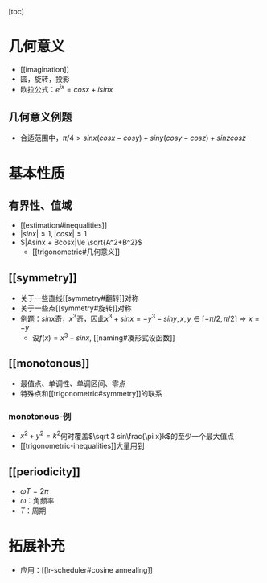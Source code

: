 [toc]
# 几何意义
- [[imagination]]
- 圆，旋转，投影
- 欧拉公式：$e^{ix}=cosx+isinx$
## 几何意义例题
- 合适范围中，$\pi/4 >sinx(cosx-cosy) + siny(cosy-cosz)+sinzcosz$
# 基本性质
## 有界性、值域
- [[estimation#inequalities]]
- $|sinx|\le 1, |cosx|\le 1$
- $|Asinx + Bcosx|\le \sqrt{A^2+B^2}$
  - [[trigonometric#几何意义]]
## [[symmetry]]
- 关于一些直线[[symmetry#翻转]]对称
- 关于一些点[[symmetry#旋转]]对称
- 例题：$sinx$奇，$x^3$奇，因此$x^3+sinx=-y^3-siny, x,y\in [-\pi/2,\pi/2]\Rightarrow x=-y$
  - 设$f(x)=x^3+sinx$, [[naming#凑形式设函数]]
## [[monotonous]]
- 最值点、单调性、单调区间、零点
- 特殊点和[[trigonometric#symmetry]]的联系
### monotonous-例
- $x^2+y^2=k^2$何时覆盖$\sqrt 3 sin\frac{\pi x}k$的至少一个最大值点
- [[trigonometric-inequalities]]大量用到
## [[periodicity]]
- $\omega T = 2\pi$
- $\omega$：角频率
- $T$：周期
# 拓展补充
- 应用：[[lr-scheduler#cosine annealing]]